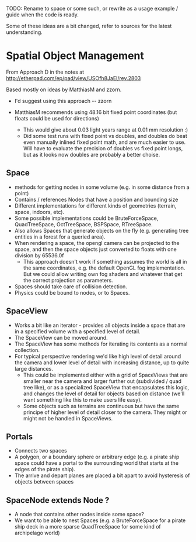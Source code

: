 TODO: Rename to space or some such, or rewrite as a usage example / guide when the code is ready.

Some of these ideas are a bit changed, refer to sources for the latest understanding.

# Spatial Object Management #

From Approach D in the notes at http://etherpad.com/ep/pad/view/USOfh8JaEl/rev.2803

Based mostly on ideas by MatthiasM and zzorn.

  * I'd suggest using this approach -- zzorn

  * MatthiasM recommends using 48.16 bit fixed point coordinates (but floats could be used for directions)
    * This would give about 0.03 light years range at 0.01 mm resolution :)
    * Did some test runs with fixed point vs doubles, and doubles do beat even manually inlined fixed point math, and are much easier to use.  Will have to evaluate the precision of doubles vs fixed point longs, but as it looks now doubles are probably a better choise.

## Space ##
  * methods for getting nodes in some volume (e.g. in some distance from a point)
  * Contains / references Nodes that have a position and bounding size
  * Different implementations for different kinds of geometries (terrain, space, indoors, etc).
  * Some possible implementations could be BruteForceSpace, QuadTreeSpace, OctTreeSpace, BSPSpace, RTreeSpace.
  * Also allows Spaces that generate objects on the fly (e.g. generating tree entities in a forest for a queried area).
  * When rendering a space, the opengl camera can be projected to the space, and then the space objects just converted to floats with one division by 65536.0f
    * This approach doesn't work if something assumes the world is all in the same coordinates, e.g. the default OpenGL fog implementation.  But we could allow writing own fog shaders and whatever that get the correct projection as parameters.
  * Spaces should take care of collision detection.
  * Physics could be bound to nodes, or to Spaces.

## SpaceView ##
  * Works a bit like an iterator - provides all objects inside a space that are in a specified volume with a specified level of detail.
  * The SpaceView can be moved around.
  * The SpaceView has some methods for iterating its contents as a normal collection.
  * For typical perspective rendering we'd like high level of detail around the camera and lower level of detail with increasing distance, up to quite large distances.
    * This could be implemented either with a grid of SpaceViews that are smaller near the camera and larger further out (subdivided / quad tree like), or as a specialized SpaceView that encapsulates this logic, and changes the level of detail for objects based on distance (we'll want something like this to make users life easy).
    * Some objects such as terrains are continuous but have the same principe of higher level of detail closer to the camera.  They might or might not be handled in SpaceViews.

## Portals ##
  * Connects two spaces
  * A polygon, or a boundary sphere or arbitrary edge (e.g. a pirate ship space could have a portal to the surrounding world that starts at the edges of the pirate ship).
  * The arrive and depart planes are placed a bit apart to avoid hysteresis of objects between spaces

## SpaceNode extends Node ? ##
  * A node that contains other nodes inside some space?
  * We want to be able to nest Spaces (e.g. a BruteForceSpace for a pirate ship deck in a more sparse QuadTreeSpace for some kind of archipelago world)